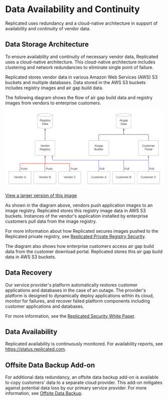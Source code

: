 # Data Availability and Continuity

Replicated uses redundancy and a cloud-native architecture in support of availability and continuity of vendor data.

## Data Storage Architecture

To ensure availability and continuity of necessary vendor data, Replicated uses a cloud-native architecture. This cloud-native architecture includes clustering and network redundancies to eliminate single point of failure.

Replicated stores vendor data in various Amazon Web Services (AWS) S3 buckets and multiple databases. Data stored in the AWS S3 buckets includes registry images and air gap build data.

The following diagram shows the flow of air gap build data and registry images from vendors to enterprise customers.

![Architecture diagram of Replicated vendor data storage](../../static/images/data-storage.png)

[View a larger version of this image](../../static/images/data-storage.png)

As shown in the diagram above, vendors push application images to an image registry. Replicated stores this registry image data in AWS S3 buckets. Instances of the vendor's application installed by enterprise customers pull data from the image registry.

For more information about how Replicated secures images pushed to the Replicated private registry, see [Replicated Private Registry Security](packaging-private-registry-security).

The diagram also shows how enterprise customers access air gap build data from the customer download portal. Replicated stores this air gap build data in AWS S3 buckets.

## Data Recovery

Our service provider's platform automatically restores customer applications and databases in the case of an outage. The provider's platform is designed to dynamically deploy applications within its cloud, monitor for failures, and recover failed platform components including customer applications and databases.

For more information, see the [Replicated Security White Paper](https://www.replicated.com/downloads/Replicated-Security-Whitepaper.pdf).

## Data Availability

Replicated availability is continuously monitored. For availability reports, see https://status.replicated.com.

## Offsite Data Backup Add-on

For additional data redundancy, an offsite data backup add-on is available to copy customers' data to a separate cloud provider. This add-on mitigates against potential data loss by our primary service provider. For more information, see [Offsite Data Backup](offsite-backup).
